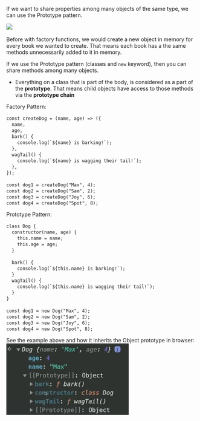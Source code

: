 If we want to share properties among many objects of the same type, we can use the Prototype pattern.

<img src="https://javascriptpatterns.vercel.app/design-patterns/prototype-pattern/4.png">

Before with factory functions, we would create a new object in memory for every book we wanted to create. That means each book has a the same methods unnecessarily added to it in memory. 

If we use the Prototype pattern (classes and `new` keyword), then you can share methods among many objects.
 - Everything on a class that is part of the body, is considered as a part of the <b>prototype</b>. That means child objects have access to those methods via the <b>prototype chain</b>

Factory Pattern:
```
const createDog = (name, age) => ({
  name,
  age,
  bark() {
    console.log(`${name} is barking!`);
  },
  wagTail() {
    console.log(`${name} is wagging their tail!`);
  },
});

const dog1 = createDog("Max", 4);
const dog2 = createDog("Sam", 2);
const dog3 = createDog("Joy", 6);
const dog4 = createDog("Spot", 8);
```

Prototype Pattern:
```
class Dog {
  constructor(name, age) {
    this.name = name;
    this.age = age;
  }

  bark() {
    console.log(`${this.name} is barking!`);
  }
  wagTail() {
    console.log(`${this.name} is wagging their tail!`);
  }
}

const dog1 = new Dog("Max", 4);
const dog2 = new Dog("Sam", 2);
const dog3 = new Dog("Joy", 6);
const dog4 = new Dog("Spot", 8);
```

See the example above and how it inherits the Object prototype in browser:
<img src='prototype-object-in-console.png'>
